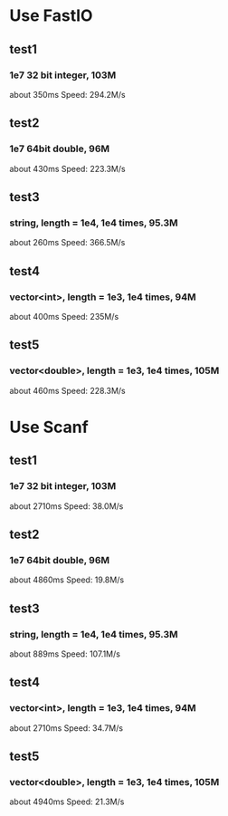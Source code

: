 # Use FastIO
## test1
### 1e7 32 bit integer, 103M
about 350ms
Speed:  294.2M/s
## test2
### 1e7 64bit double, 96M
about 430ms
Speed: 223.3M/s
## test3
### string, length = 1e4, 1e4 times, 95.3M
about 260ms
Speed: 366.5M/s
## test4
### vector\<int\>, length = 1e3, 1e4 times, 94M
about 400ms
Speed: 235M/s
## test5
### vector\<double\>, length = 1e3, 1e4 times, 105M
about 460ms
Speed: 228.3M/s
# Use Scanf
## test1
### 1e7 32 bit integer, 103M
about 2710ms
Speed: 38.0M/s
## test2
### 1e7 64bit double, 96M
about 4860ms
Speed: 19.8M/s
## test3
### string, length = 1e4, 1e4 times, 95.3M
about 889ms
Speed: 107.1M/s
## test4
### vector\<int\>, length = 1e3, 1e4 times, 94M
about 2710ms
Speed: 34.7M/s
## test5
### vector\<double\>, length = 1e3, 1e4 times, 105M
about 4940ms
Speed: 21.3M/s